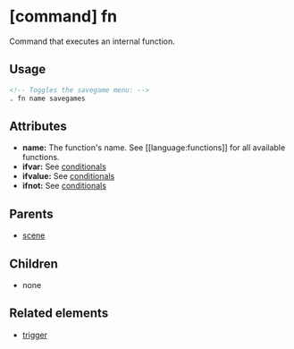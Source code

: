 
# [command] fn

Command that executes an internal function.

## Usage

```xml
<!-- Toggles the savegame menu: -->
. fn name savegames
```

## Attributes

 * **name:** The function's name. See [[language:functions]] for all available functions.
 * **ifvar:** See [conditionals](conditionals.md)
 * **ifvalue:** See [conditionals](conditionals.md)
 * **ifnot:** See [conditionals](conditionals.md)

## Parents

 * [scene](scene.md)

## Children

 * none

## Related elements

 * [trigger](trigger.md)

